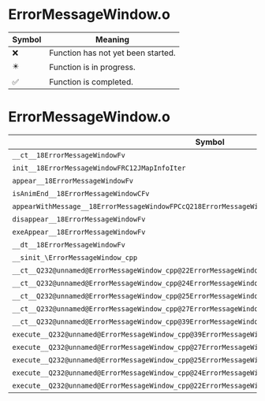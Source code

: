 # ErrorMessageWindow.o
| Symbol | Meaning 
| ------------- | ------------- 
| :x: | Function has not yet been started. 
| :eight_pointed_black_star: | Function is in progress. 
| :white_check_mark: | Function is completed. 


# ErrorMessageWindow.o
| Symbol | Decompiled? |
| ------------- | ------------- |
| `__ct__18ErrorMessageWindowFv` | :x: |
| `init__18ErrorMessageWindowFRC12JMapInfoIter` | :x: |
| `appear__18ErrorMessageWindowFv` | :x: |
| `isAnimEnd__18ErrorMessageWindowCFv` | :x: |
| `appearWithMessage__18ErrorMessageWindowFPCcQ218ErrorMessageWindow11MessageTypePCQ34nw4r3lyt6TexMap` | :x: |
| `disappear__18ErrorMessageWindowFv` | :x: |
| `exeAppear__18ErrorMessageWindowFv` | :x: |
| `__dt__18ErrorMessageWindowFv` | :x: |
| `__sinit_\ErrorMessageWindow_cpp` | :x: |
| `__ct__Q232@unnamed@ErrorMessageWindow_cpp@22ErrorMessageWindowHideFv` | :x: |
| `__ct__Q232@unnamed@ErrorMessageWindow_cpp@24ErrorMessageWindowAppearFv` | :x: |
| `__ct__Q232@unnamed@ErrorMessageWindow_cpp@25ErrorMessageWindowDisplayFv` | :x: |
| `__ct__Q232@unnamed@ErrorMessageWindow_cpp@27ErrorMessageWindowDisappearFv` | :x: |
| `__ct__Q232@unnamed@ErrorMessageWindow_cpp@39ErrorMessageWindowDisappearBeforeAppearFv` | :x: |
| `execute__Q232@unnamed@ErrorMessageWindow_cpp@39ErrorMessageWindowDisappearBeforeAppearCFP5Spine` | :x: |
| `execute__Q232@unnamed@ErrorMessageWindow_cpp@27ErrorMessageWindowDisappearCFP5Spine` | :x: |
| `execute__Q232@unnamed@ErrorMessageWindow_cpp@25ErrorMessageWindowDisplayCFP5Spine` | :x: |
| `execute__Q232@unnamed@ErrorMessageWindow_cpp@24ErrorMessageWindowAppearCFP5Spine` | :x: |
| `execute__Q232@unnamed@ErrorMessageWindow_cpp@22ErrorMessageWindowHideCFP5Spine` | :x: |
